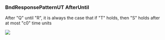 ### BndResponsePatternUT AfterUntil

After "Q" until "R", it is always the case that if "T" holds, then "S" holds after at most "c0" time units

![](/img/patterns/BndResponsePatternUT_AfterUntil.svg)
